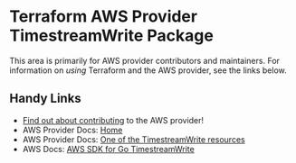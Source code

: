 # Terraform AWS Provider TimestreamWrite Package

This area is primarily for AWS provider contributors and maintainers. For information on _using_ Terraform and the AWS provider, see the links below.


## Handy Links
* [Find out about contributing](../../../docs/contributing) to the AWS provider!
* AWS Provider Docs: [Home](https://registry.terraform.io/providers/hashicorp/aws/latest/docs)
* AWS Provider Docs: [One of the TimestreamWrite resources](https://registry.terraform.io/providers/hashicorp/aws/latest/docs/resources/timestreamwrite_database)
* AWS Docs: [AWS SDK for Go TimestreamWrite](https://docs.aws.amazon.com/sdk-for-go/api/service/timestreamwrite/)
